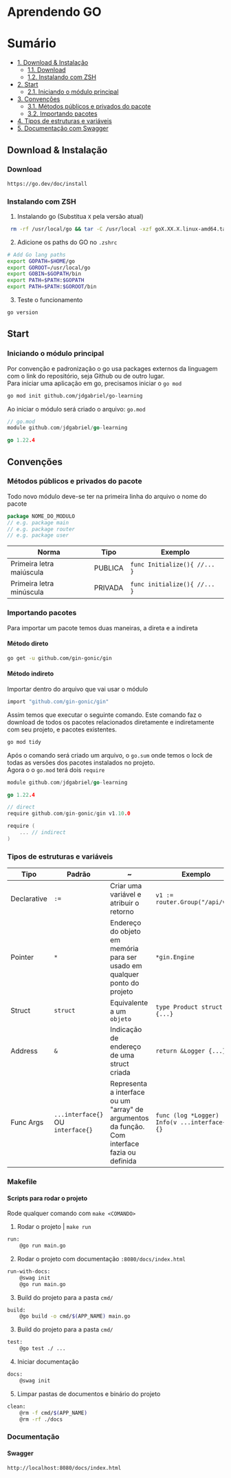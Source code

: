 # Aprendendo GO

# Sumário

- [1. Download & Instalação](#download_install)
  - [1.1. Download](#donwload)
  - [1.2. Instalando com ZSH](#install)
- [2. Start](#start)
  - [2.1. Iniciando o módulo principal](#start_init)
- [3. Convenções](#conventions)
  - [3.1. Métodos públicos e privados do pacote](#conventions_methods)
  - [3.2. Importando pacotes](#conventions_imports)
- [4. Tipos de estruturas e variáveis](#struct)
- [5. Documentação com Swagger](#docs)

## <a name="download_install"></a> Download & Instalação

### <a name="download"></a> Download

```bash
https://go.dev/doc/install
```

### <a name="install"></a> Instalando com ZSH

1. Instalando go (Substitua `X` pela versão atual)

```bash
 rm -rf /usr/local/go && tar -C /usr/local -xzf goX.XX.X.linux-amd64.tar.gz
```

2. Adicione os paths do GO no `.zshrc`

```bash
# Add Go lang paths
export GOPATH=$HOME/go
export GOROOT=/usr/local/go
export GOBIN=$GOPATH/bin
export PATH=$PATH:$GOPATH
export PATH=$PATH:$GOROOT/bin
```

3. Teste o funcionamento

```bash
go version
```

## <a name="start"></a> Start

### <a name="start_init"></a> Iniciando o módulo principal

Por convenção e padronização o go usa packages externos da linguagem com o link do repositório, seja Github ou de outro lugar.<br/>
Para iniciar uma aplicação em go, precisamos iniciar o `go mod`

```bash
go mod init github.com/jdgabriel/go-learning
```

Ao iniciar o módulo será criado o arquivo: `go.mod`

```go
// go.mod
module github.com/jdgabriel/go-learning

go 1.22.4
```

## <a name="conventions"></a> Convenções

### <a name="conventions_methods"></a> Métodos públicos e privados do pacote

Todo novo módulo deve-se ter na primeira linha do arquivo o nome do pacote

```go
package NOME_DO_MODULO
// e.g. package main
// e.g. package router
// e.g. package user
```

| Norma                    | Tipo    | Exemplo                      |
| ------------------------ | ------- | ---------------------------- |
| Primeira letra maiúscula | PUBLICA | `func Initialize(){ //... }` |
| Primeira letra minúscula | PRIVADA | `func initialize(){ //... }` |

### <a name="conventions_imports"></a> Importando pacotes

Para importar um pacote temos duas maneiras, a direta e a indireta

#### Método direto

```bash
go get -u github.com/gin-gonic/gin
```

#### Método indireto

Importar dentro do arquivo que vai usar o módulo

```bash
import "github.com/gin-gonic/gin"
```

Assim temos que executar o seguinte comando. Este comando faz o download de todos os pacotes relacionados diretamente e indiretamente com seu projeto, e pacotes existentes.

```bash
go mod tidy
```

Após o comando será criado um arquivo, o `go.sum` onde temos o lock de todas as versões dos pacotes instalados no projeto.<br>
Agora o o `go.mod` terá dois `require`

```go
module github.com/jdgabriel/go-learning

go 1.22.4

// direct
require github.com/gin-gonic/gin v1.10.0

require (
	... // indirect
)
```

### <a name="struct"></a> Tipos de estruturas e variáveis

| Tipo        | Padrão                            | ~                                                                                             | Exemplo                                        |
| ----------- | --------------------------------- | --------------------------------------------------------------------------------------------- | ---------------------------------------------- |
| Declarative | `:=`                              | Criar uma variável e atribuir o retorno                                                       | `v1 := router.Group("/api/v1")`                |
| Pointer     | `*`                               | Endereço do objeto em memória para ser usado em qualquer ponto do projeto                     | `*gin.Engine`                                  |
| Struct      | `struct`                          | Equivalente a um `objeto`                                                                     | `type Product struct {...}`                    |
| Address     | `&`                               | Indicação de endereço de uma struct criada                                                    | `return &Logger {...}`                         |
| Func Args   | `...interface{}` OU `interface{}` | Representa a interface ou um "array" de argumentos da função. Com interface fazia ou definida | `func (log *Logger) Info(v ...interface{}) {}` |

### <a name="docs"></a> Makefile

#### <a name="docs_swagger"></a> Scripts para rodar o projeto

Rode qualquer comando com `make <COMANDO>`

1. Rodar o projeto | `make run`

```bash
run:
	@go run main.go
```

2. Rodar o projeto com documentação `:8080/docs/index.html`

```bash
run-with-docs:
	@swag init
	@go run main.go
```

3. Build do projeto para a pasta `cmd/`

```bash
build:
	@go build -o cmd/$(APP_NAME) main.go
```

3. Build do projeto para a pasta `cmd/`

```bash
test:
	@go test ./ ...
```

4. Iniciar documentação

```bash
docs:
	@swag init
```

5. Limpar pastas de documentos e binário do projeto

```bash
clean:
	@rm -f cmd/$(APP_NAME)
	@rm -rf ./docs
```

### <a name="docs"></a> Documentação

#### <a name="docs_swagger"></a> Swagger

```bash
http://localhost:8080/docs/index.html
```
